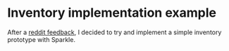 # Inventory implementation example

After a [reddit feedback](http://www.reddit.com/r/rust/comments/2srrx0/another_entity_component_system/), I decided to try and implement a simple inventory prototype with Sparkle.
